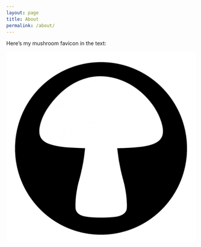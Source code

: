 ```yaml
---
layout: page
title: About
permalink: /about/
---
```


Here’s my mushroom favicon in the text:

![Mushroom logo](/favicon.png)
